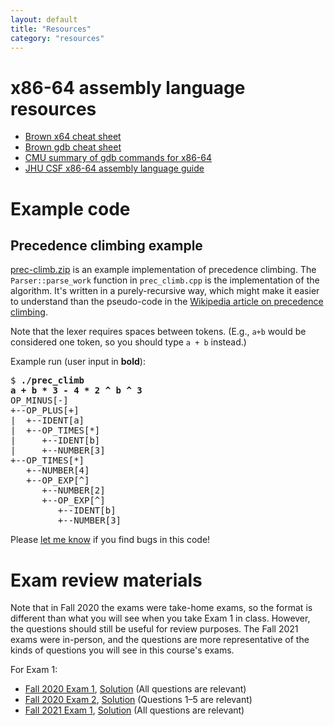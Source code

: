```yaml
---
layout: default
title: "Resources"
category: "resources"
---
```


# x86-64 assembly language resources

* [Brown x64 cheat sheet](https://cs.brown.edu/courses/cs033/docs/guides/x64_cheatsheet.pdf)
* [Brown gdb cheat sheet](https://cs.brown.edu/courses/cs033/docs/guides/gdb.pdf)
* [CMU summary of gdb commands for x86-64](http://csapp.cs.cmu.edu/3e/docs/gdbnotes-x86-64.pdf)
* [JHU CSF x86-64 assembly language guide](https://jhucsf.github.io/csfdocs/assembly-tips-v0.1.1.pdf)

# Example code

## Precedence climbing example

[prec-climb.zip](resources/prec-climb.zip) is an example implementation of precedence
climbing. The `Parser::parse_work` function in `prec_climb.cpp` is the implementation
of the algorithm. It's written in a purely-recursive way, which might make it easier
to understand than the pseudo-code in the
[Wikipedia article on precedence climbing](https://en.wikipedia.org/wiki/Operator-precedence_parser).

Note that the lexer requires spaces between tokens. (E.g., `a+b` would be considered one
token, so you should type `a + b` instead.)

Example run (user input in **bold**):

<div class='highlighter-rouge'><pre>
$ <b>./prec_climb</b>
<b>a + b * 3 - 4 * 2 ^ b ^ 3</b>
OP_MINUS[-]
+--OP_PLUS[+]
|  +--IDENT[a]
|  +--OP_TIMES[*]
|     +--IDENT[b]
|     +--NUMBER[3]
+--OP_TIMES[*]
   +--NUMBER[4]
   +--OP_EXP[^]
      +--NUMBER[2]
      +--OP_EXP[^]
         +--IDENT[b]
         +--NUMBER[3]
</pre></div>

Please [let me know](mailto:daveho@cs.jhu.edu) if you find bugs in this code!

# Exam review materials

Note that in Fall 2020 the exams were take-home exams, so the format is
different than what you will see when you take Exam 1 in class.
However, the questions should still be useful for review purposes.
The Fall 2021 exams were in-person, and the questions are more representative
of the kinds of questions you will see in this course's exams.

For Exam 1:

* [Fall 2020 Exam 1](resources/exam01-628.pdf), [Solution](resources/exam01_soln.pdf) (All questions are relevant)
* [Fall 2020 Exam 2](resources/exam02-628.pdf), [Solution](resources/exam02_soln.pdf) (Questions 1–5 are relevant)
* [Fall 2021 Exam 1](resources/exam01-fall2021.pdf), [Solution](resources/exam01-fall2021-solution.pdf) (All questions are relevant)

<!--
For Exam 2:

* [Fall 2020 Exam 2](resources/exam02-628.pdf), [Solution](resources/exam02_soln.pdf) (Question 6 is relevant)
* [Fall 2020 Exam 3](resources/exam03-628.pdf), [Solution](resources/exam03_soln.pdf) (Question 1 is relevant)
* [Fall 2021 Exam 2](resources/exam02-fall2021.pdf), [Solution](resources/exam02-fall2021-solution.pdf) (All questions are relevant)

For Exam 3:

* [Fall 2020 Exam 3](resources/exam03-628.pdf), [Solution](resources/exam03_soln.pdf) (Question 2–3 are relevant)
* [Fall 2020 Exam 4](resources/exam04-628.pdf), [Solution](resources/exam04_soln.pdf) (Questions 1–4 are relevant)
* [Fall 2021 Exam 3](resources/exam03-fall2021.pdf), [Solution](resources/exam03-fall2021-solution.pdf) (All questions are relevant)
-->
